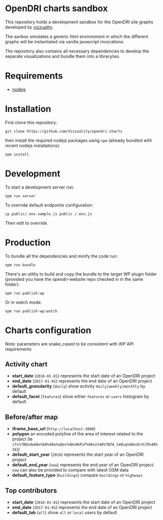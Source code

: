 # OpenDRI charts sandbox

This repository holds a development sandbox for the OpenDRI site graphs developed by [vizzuality](http://www.vizzuality.com/).  

The sanbox simulates a generic html environment in which the different graphs will be instantiated via vanilla javascript invocations.  

The repository also contains all necessary dependencies to develop the separate visualizations and bundle them into a library/ies.

# Requirements

- [nodejs](https://nodejs.org/en/)

# Installation

First clone this repository:

```
git clone https://github.com/Vizzuality/opendri-charts
```

then install the required nodejs packages using `npm` (already bundled with recent nodejs installations):

```
npm install
```

# Development

To start a development server run:

```
npm run server
```

To override default endpoints configuration:
```
cp public/.env.sample.js public /.env.js
```

Then edit to override.

# Production

To bundle all the dependencies and minify the code run:

```
npm run bundle
```

There's an utility to build and copy the bundle to the target WP plugin folder (provided you have the opendri-website repo checked in in the same folder):
```
npm run publish-wp
```

Or in watch mode:
```
npm run publish-wp:watch
```

# Charts configuration

Note: parameters are snake_cased to be consistent with WP API requirements

## Activity chart

- __start_date__ (`2016-01-01`) represents the start date of an OpenDRI project
- __end_date__ (`2017-01-01`) represents the end date of an OpenDRI project
- __default_granularity__ (`daily`) show activity `daily|weekly|monthly` by default
- __default_facet__ (`features`) show either `features` or `users` histogram by default

## Before/after map

- __iframe_base_url__ (`http://localhost:3000`) 
- __polygon__ an encoded polyline of the area of interest related to the project (ie `ifv%7BDndwkBx%60%40aYwQev%40sHkPuf%40ss%40%7BfA_%40uq%40xdCn%7D%40%5E`))
- __default_start_year__ (`2016`) represents the start year of an OpenDRI project
- __default_end_year__ (`now`) represents the end year of an OpenDRI project. `now` can also be provided to compare with latest OSM data
- __default_feature_type__ (`buildings`) compare `buildings` or `highways`

## Top contributors

- __start_date__ (`2016-01-01`) represents the start date of an OpenDRI project
- __end_date__ (`2017-01-01`) represents the end date of an OpenDRI project
- __default_tab__ (`all`) show `all` or `local` users by default
